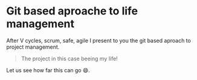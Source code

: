 # Git based aproache to life management

After V cycles, scrum, safe, agile I present to you the git based aproach to project 
management. 

> The project in this case beeing my life!

Let us see how far this can go :smile:.
